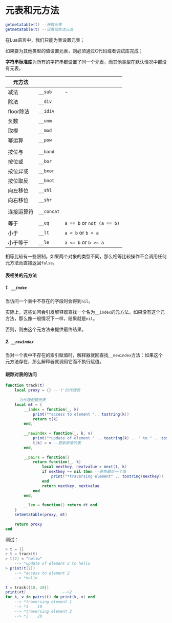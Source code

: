 # 元表和元方法

```lua
getmetatable(t) --获取元表
getmetatable(t) --设置或修改元表
```

在Lua语言中，我们只能为表设置元表；

如果要为其他类型的值设置元表，则必须通过C代码或者调试库完成；

**字符串标准库**为所有的字符串都设置了同一个元表，而其他类型在默认情况中都没有元表。

| 元方法     |            |                            |
| ------- | ---------- | -------------------------- |
| 减法      | `__sub`    | -                          |
| 除法      | `__div`    |                            |
| floor除法 | `__idiv`   |                            |
| 负数      | `__unm`    |                            |
| 取模      | `__mod`    |                            |
| 幂运算     | `__pow`    |                            |
|         |            |                            |
| 按位与     | `__band`   |                            |
| 按位或     | `__bor`    |                            |
| 按位异或    | `__bxor`   |                            |
| 按位取反    | `__bnot`   |                            |
| 向左移位    | `__shl`    |                            |
| 向右移位    | `__shr`    |                            |
|         |            |                            |
| 连接运算符   | `__concat` |                            |
|         |            |                            |
| 等于      | `__eq`     | `a == b` or `not (a == b)` |
| 小于      | `__lt`     | `a < b` or `b > a`         |
| 小于等于    | `__le`     | `a <= b`  or `b >= a`      |

相等比较有一些限制。如果两个对象的类型不同，那么相等比较操作不会调用任何元方法而直接返回`false`。

#### 表相关的元方法

##### 1.  `__index`

当访问一个表中不存在的字段时会得到`nil`。

实际上，这些访问会引发解释器查找一个名为`__index`的元方法。如果没有这个元方法，那么像一般情况下一样，结果就是`nil`。

否则，则由这个元方法来提供最终结果。

##### 2. `__newindex`

当对一个表中不存在的索引赋值时，解释器就回查找`__newindex`方法：如果这个元方法存在，那么解释器就调用它而不执行赋值。

#### 跟踪对表的访问

```lua
function track(t)
    local proxy = {} --'t'的代理表
    
    --为代理创建元表
    local mt = {
        __index = function(_, k)
            print("*access to element ".. tostring(k))
            return t[k]
        end,
        
        __newindex = function(_, k, v)
            print("*update of element " .. tostring(k) .. " to " .. tostring(v))
            t[k] = v --更新原来的表
        end,
        
        __pairs = function()
            return function(_, k)
                local nextkey, nextvalue = next(t, k)
                if nextkey ~= nil then --避免最后一个值
                    print("*traversing element" .. tostring(nextkey))
                end
                return nextkey, nextvalue
            end
        end,
        
        __len = function() return #t end
    }
    setmetatable(proxy, mt)
    
    return proxy
end
```

测试：

```lua
> t = {}
> t = track(t)
> t[2] = "hello"
    --> *update of element 2 to hello
> print(t[2])
    --> *access to element 2
    --> *hello
 
t = track({10, 20})
print(#t)                -->2
for k, v in pairs(t) do print(k, v) end
    --> *traversing element 1
    --> *1    10
    --> *traversing element 2
    --> *2    20
```
